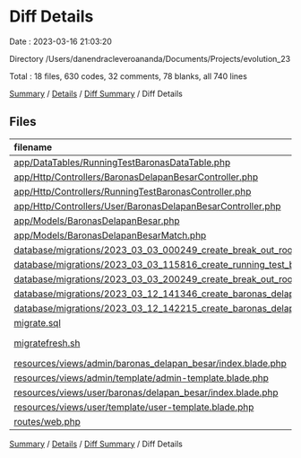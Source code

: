 # Diff Details

Date : 2023-03-16 21:03:20

Directory /Users/danendracleveroananda/Documents/Projects/evolution_23

Total : 18 files,  630 codes, 32 comments, 78 blanks, all 740 lines

[Summary](results.md) / [Details](details.md) / [Diff Summary](diff.md) / Diff Details

## Files
| filename | language | code | comment | blank | total |
| :--- | :--- | ---: | ---: | ---: | ---: |
| [app/DataTables/RunningTestBaronasDataTable.php](/app/DataTables/RunningTestBaronasDataTable.php) | PHP | -4 | 0 | 0 | -4 |
| [app/Http/Controllers/BaronasDelapanBesarController.php](/app/Http/Controllers/BaronasDelapanBesarController.php) | PHP | 90 | 1 | 11 | 102 |
| [app/Http/Controllers/RunningTestBaronasController.php](/app/Http/Controllers/RunningTestBaronasController.php) | PHP | 20 | 0 | 2 | 22 |
| [app/Http/Controllers/User/BaronasDelapanBesarController.php](/app/Http/Controllers/User/BaronasDelapanBesarController.php) | PHP | 18 | 0 | 4 | 22 |
| [app/Models/BaronasDelapanBesar.php](/app/Models/BaronasDelapanBesar.php) | PHP | 25 | 0 | 8 | 33 |
| [app/Models/BaronasDelapanBesarMatch.php](/app/Models/BaronasDelapanBesarMatch.php) | PHP | 23 | 0 | 7 | 30 |
| [database/migrations/2023_03_03_000249_create_break_out_rooms_table.php](/database/migrations/2023_03_03_000249_create_break_out_rooms_table.php) | PHP | 19 | 10 | 4 | 33 |
| [database/migrations/2023_03_03_115816_create_running_test_baronas_table.php](/database/migrations/2023_03_03_115816_create_running_test_baronas_table.php) | PHP | -1 | 0 | 0 | -1 |
| [database/migrations/2023_03_03_200249_create_break_out_rooms_table.php](/database/migrations/2023_03_03_200249_create_break_out_rooms_table.php) | PHP | -19 | -10 | -4 | -33 |
| [database/migrations/2023_03_12_141346_create_baronas_delapan_besars_table.php](/database/migrations/2023_03_12_141346_create_baronas_delapan_besars_table.php) | PHP | 21 | 10 | 4 | 35 |
| [database/migrations/2023_03_12_142215_create_baronas_delapan_besar_matches_table.php](/database/migrations/2023_03_12_142215_create_baronas_delapan_besar_matches_table.php) | PHP | 21 | 10 | 4 | 35 |
| [migrate.sql](/migrate.sql) | SQL | -11 | 0 | 0 | -11 |
| [migratefresh.sh](/migratefresh.sh) | Shell Script | 1 | 0 | 1 | 2 |
| [resources/views/admin/baronas_delapan_besar/index.blade.php](/resources/views/admin/baronas_delapan_besar/index.blade.php) | PHP | 266 | 2 | 14 | 282 |
| [resources/views/admin/template/admin-template.blade.php](/resources/views/admin/template/admin-template.blade.php) | PHP | 8 | 0 | 1 | 9 |
| [resources/views/user/baronas/delapan_besar/index.blade.php](/resources/views/user/baronas/delapan_besar/index.blade.php) | PHP | 135 | 7 | 13 | 155 |
| [resources/views/user/template/user-template.blade.php](/resources/views/user/template/user-template.blade.php) | PHP | 8 | 0 | 1 | 9 |
| [routes/web.php](/routes/web.php) | PHP | 10 | 2 | 8 | 20 |

[Summary](results.md) / [Details](details.md) / [Diff Summary](diff.md) / Diff Details